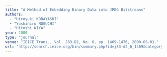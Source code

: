 ```yaml
---
title: "A Method of Embedding Binary Data into JPEG Bitstreams"
authors:
  - "Hiroyuki KOBAYASHI"
  - "Yoshihiro NOGUCHI"
  - "Hitoshi KIYA"
year: 2000
type: "journal"
venue: "IEICE Trans., Vol. J83-D2, No. 6, pp. 1469-1476, 2000-06-01."
url: "http://search.ieice.org/bin/summary.php?id=j83-d2_6_1469&category=D&year=2000&lang=E&abst=j"
---
```

